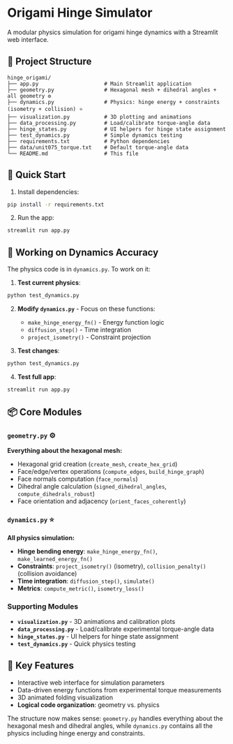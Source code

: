 # Origami Hinge Simulator

A modular physics simulation for origami hinge dynamics with a Streamlit web interface.

## 📁 Project Structure

```
hinge_origami/
├── app.py                     # Main Streamlit application
├── geometry.py                # Hexagonal mesh + dihedral angles + all geometry ⚙️
├── dynamics.py                # Physics: hinge energy + constraints (isometry + collision) ⭐
├── visualization.py           # 3D plotting and animations
├── data_processing.py         # Load/calibrate torque-angle data
├── hinge_states.py            # UI helpers for hinge state assignment
├── test_dynamics.py           # Simple dynamics testing
├── requirements.txt           # Python dependencies
├── data/unit075_torque.txt    # Default torque-angle data
└── README.md                  # This file
```

## 🚀 Quick Start

1. Install dependencies:
```bash
pip install -r requirements.txt
```

2. Run the app:
```bash
streamlit run app.py
```

## 🔬 Working on Dynamics Accuracy

The physics code is in `dynamics.py`. To work on it:

1. **Test current physics**:
```bash
python test_dynamics.py
```

2. **Modify `dynamics.py`** - Focus on these functions:
   - `make_hinge_energy_fn()` - Energy function logic
   - `diffusion_step()` - Time integration 
   - `project_isometry()` - Constraint projection

3. **Test changes**:
```bash
python test_dynamics.py
```

4. **Test full app**:
```bash
streamlit run app.py
```

## 📦 Core Modules

### `geometry.py` ⚙️
**Everything about the hexagonal mesh:**
- Hexagonal grid creation (`create_mesh`, `create_hex_grid`)
- Face/edge/vertex operations (`compute_edges`, `build_hinge_graph`)
- Face normals computation (`face_normals`)
- Dihedral angle calculation (`signed_dihedral_angles`, `compute_dihedrals_robust`)
- Face orientation and adjacency (`orient_faces_coherently`)

### `dynamics.py` ⭐ 
**All physics simulation:**
- **Hinge bending energy**: `make_hinge_energy_fn()`, `make_learned_energy_fn()`
- **Constraints**: `project_isometry()` (isometry), `collision_penalty()` (collision avoidance)
- **Time integration**: `diffusion_step()`, `simulate()`
- **Metrics**: `compute_metric()`, `isometry_loss()`

### Supporting Modules
- **`visualization.py`** - 3D animations and calibration plots
- **`data_processing.py`** - Load/calibrate experimental torque-angle data
- **`hinge_states.py`** - UI helpers for hinge state assignment
- **`test_dynamics.py`** - Quick physics testing

## 🎯 Key Features

- Interactive web interface for simulation parameters
- Data-driven energy functions from experimental torque measurements
- 3D animated folding visualization
- **Logical code organization**: geometry vs. physics

The structure now makes sense: `geometry.py` handles everything about the hexagonal mesh and dihedral angles, while `dynamics.py` contains all the physics including hinge energy and constraints.
